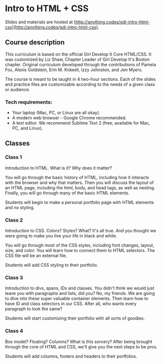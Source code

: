 # Intro to HTML + CSS

Slides and materials are hosted at [http://anything.codes/gdi-intro-html-css](http://anything.codes/gdi-intro-html-css).

## Course description

This curriculum is based on the official Girl Develop It Core HTML/CSS. It was customized by Liz Shaw, Chapter Leader of Girl Develop It's Boston chapter. Original curriculum developed through the contributions of Pamela Fox, Alexis Goldstein, Erin M. Kidwell, Izzy Johnston, and Jen Myers.

The course is meant to be taught in 4 two-hour sections. Each of the slides and practice files are customizable according to the needs of a given class or audience.

### Tech requirements:

 - Your laptop (Mac, PC, or Linux are all okay).
 - A modern web browser - Google Chrome recommended.
 - A text editor. We recommend Sublime Text 2 (free; available for Mac, PC, and Linux).


## Classes

### Class 1

Introduction to HTML. What is it? Why does it matter?

You will go through the basic history of HTML, including how it interacts with the browser and why that matters.
Then you will discuss the layout of an HTML page, including the html, body, and head tags, as well as nesting. Finally, you will go through many of the basic HTML elements.

Students will begin to make a personal portfolio page with HTML elements and no styling.

### Class 2
Introduction to CSS. Colors? Styles? What? It's all true. And you thought we were going to make you live your life in black and white.

You will go through most of the CSS styles, including font changes, layout, size, and color. You will learn how to connect them to HTML selectors. The CSS file will be an external file.

Students will add CSS styling to their portfolio.

### Class 3

Introduction to divs, spans, IDs and classes. You didn't think we would just leave you with paragraphs and lists, did you? No, my friends. We are going to dive into these super valuable container elements. Then learn how to have ID and class selectors in our CSS. After all, who wants every paragraph to look the same?

Students will start customizing their portfolio with all sorts of goodies. 

### Class 4

Box model? Floating? Columns? What is this sorcery? After being brought through the core of HTML and CSS, we'll give you the next steps to be pros.

Students will add columns, footers and headers to their portfolios.
